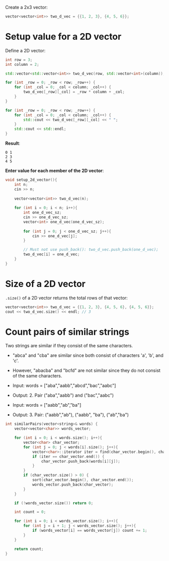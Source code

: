Create a 2x3 vector:
```cpp
vector<vector<int>> two_d_vec = {{1, 2, 3}, {4, 5, 6}};
```
# Setup value for a 2D vector
Define a 2D vector:
```cpp
int row = 3;
int column = 2;

std::vector<std::vector<int>> two_d_vec(row, std::vector<int>(column));

for (int _row = 0; _row < row; _row++) {
    for (int _col = 0; _col < column; _col++) {
        two_d_vec[_row][_col] = _row * column + _col;
    }
}

for (int _row = 0; _row < row; _row++) {
    for (int _col = 0; _col < column; _col++) {
        std::cout << two_d_vec[_row][_col] << " ";
    }
    std::cout << std::endl;
}
```
**Result**:
```
0 1
2 3
4 5
```
**Enter value for each member of the 2D vector**:
```cpp
void setup_2d_vector(){
    int n;
    cin >> n;
    
    vector<vector<int>> two_d_vec(n);
    
    for (int i = 0; i < n; i++){
        int one_d_vec_sz;
        cin >> one_d_vec_sz;
        vector<int> one_d_vec(one_d_vec_sz);
        
        for (int j = 0; j < one_d_vec_sz; j++){
            cin >> one_d_vec[j];
        }

        // Must not use push_back(): two_d_vec.push_back(one_d_vec);
        two_d_vec[i] = one_d_vec;
    }
}
```
# Size of a 2D vector
``.size()`` of a 2D vector returns the total rows of that vector:
```cpp
vector<vector<int>> two_d_vec = {{1, 2, 3}, {4, 5, 6}, {4, 5, 6}};
cout << two_d_vec.size() << endl; // 3
```
# Count pairs of similar strings

Two strings are similar if they consist of the same characters.

* "abca" and "cba" are similar since both consist of characters 'a', 'b', and 'c'.
* However, "abacba" and "bcfd" are not similar since they do not consist of the same characters.

* Input: words = ["aba","aabb","abcd","bac","aabc"]
* Output: 2. Pair ("aba","aabb") and ("bac","aabc")

* Input: words = ["aabb","ab","ba"]
* Output: 3. Pair: ("aabb","ab"), ("aabb", "ba"), ("ab","ba")

```cpp
int similarPairs(vector<string>& words) {
    vector<vector<char>> words_vector;

    for (int i = 0; i < words.size(); i++){
        vector<char> char_vector;
        for (int j = 0; j < words[i].size(); j++){
            vector<char>::iterator iter = find(char_vector.begin(), char_vector.end(), words[i][j]);
            if (iter == char_vector.end()) {
                char_vector.push_back(words[i][j]);
            }
        }
        if (char_vector.size() > 0) {
            sort(char_vector.begin(), char_vector.end());
            words_vector.push_back(char_vector);
        }
    }

    if (!words_vector.size()) return 0;

    int count = 0;

    for (int i = 0; i < words_vector.size(); i++){
        for (int j = i + 1; j < words_vector.size(); j++){
            if (words_vector[i] == words_vector[j]) count += 1;
        }
    }

    return count;
}
```
